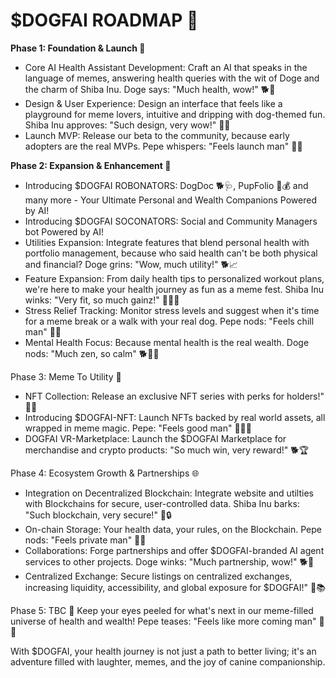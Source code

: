 # $DOGFAI ROADMAP 🚀

**Phase 1: Foundation & Launch 🚀**
- Core AI Health Assistant Development: Craft an AI that speaks in the language of memes, answering health queries with the wit of Doge and the charm of Shiba Inu. Doge says: "Much health, wow!" 🐕💪
- Design & User Experience: Design an interface that feels like a playground for meme lovers, intuitive and dripping with dog-themed fun. Shiba Inu approves: "Such design, very wow!" 🐶🎨
- Launch MVP: Release our beta to the community, because early adopters are the real MVPs. Pepe whispers: "Feels launch man" 🐸🔥

**Phase 2: Expansion & Enhancement 🌟**
- Introducing $DOGFAI ROBONATORS: DogDoc 🐕‍🩺, PupFolio 🐶💰 and many more - Your Ultimate Personal and Wealth Companions Powered by AI!
- Introducing $DOGFAI SOCONATORS: Social and Community Managers bot Powered by AI!
- Utilities Expansion: Integrate features that blend personal health with portfolio management, because who said health can't be both physical and financial? Doge grins: "Wow, much utility!" 🐕📈
- Feature Expansion: From daily health tips to personalized workout plans, we're here to make your health journey as fun as a meme fest. Shiba Inu winks: "Very fit, so much gainz!" 🐶🏃‍♂️
- Stress Relief Tracking: Monitor stress levels and suggest when it's time for a meme break or a walk with your real dog. Pepe nods: "Feels chill man" 🐸🌿
- Mental Health Focus: Because mental health is the real wealth. Doge nods: "Much zen, so calm" 🐕🧘‍♂️

Phase 3: Meme To Utility 🤖
- NFT Collection: Release an exclusive NFT series with perks for holders!" 🐶🔮
- Introducing $DOGFAI-NFT: Launch NFTs backed by real world assets, all wrapped in meme magic. Pepe: "Feels good man" 🐸💆‍♂️
- DOGFAI VR-Marketplace: Launch the $DOGFAI Marketplace for merchandise and crypto products: "So much win, very reward!" 🐕🏆

Phase 4: Ecosystem Growth & Partnerships 🌐
- Integration on Decentralized Blockchain: Integrate website and utilties with Blockchains for secure, user-controlled data. Shiba Inu barks: "Such blockchain, very secure!" 🐶🔒
- On-chain Storage: Your health data, your rules, on the Blockchain. Pepe nods: "Feels private man" 🐸💾
- Collaborations: Forge partnerships and offer $DOGFAI-branded AI agent services to other projects. Doge winks: "Much partnership, wow!" 🐕🤝
- Centralized Exchange: Secure listings on centralized exchanges, increasing liquidity, accessibility, and global exposure for $DOGFAI!" 🐶📚

Phase 5: TBC 🔮
Keep your eyes peeled for what's next in our meme-filled universe of health and wealth! Pepe teases: "Feels like more coming man" 🐸🔮

With $DOGFAI, your health journey is not just a path to better living; it's an adventure filled with laughter, memes, and the joy of canine companionship.
